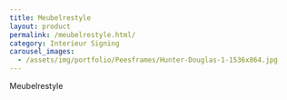 ```yaml
---
title: Meubelrestyle
layout: product
permalink: /meubelrestyle.html/
category: Interieur Signing
carousel_images:
  - /assets/img/portfolio/Peesframes/Hunter-Douglas-1-1536x864.jpg
---
```


Meubelrestyle
